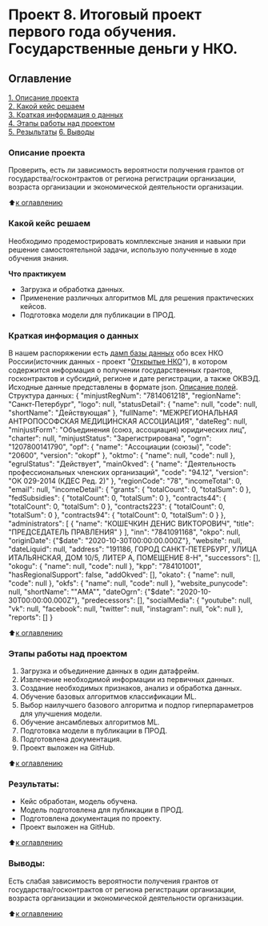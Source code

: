 # Проект 8. Итоговый проект первого года обучения. Государственные деньги у НКО.

## Оглавление
[1. Описание проекта](https://github.com/AlexeySolodkin/sf_data_science/tree/main/project_8/README.md#Описание-проекта)    
[2. Какой кейс решаем](https://github.com/AlexeySolodkin/sf_data_science/tree/main/project_8/README.md#Какой-кейс-решаем)         
[3. Краткая информация о данных](https://github.com/AlexeySolodkin/sf_data_science/tree/main/project_8/README.md#Краткая-информация-о-данных)             
[4. Этапы работы над проектом](https://github.com/AlexeySolodkin/sf_data_science/tree/main/project_8/README.md#Этапы-работы-над-проектом)               
[5. Резыльтаты](https://github.com/AlexeySolodkin/sf_data_science/tree/main/project_8/README.md#Результаты)
[6. Выводы](https://github.com/AlexeySolodkin/sf_data_science/tree/main/project_8/README.md#Выводы)

### Описание проекта
Проверить, есть ли зависимость вероятности получения грантов от государства/госконтрактов от региона регистрации организации, возраста организации и экономической деятельности организации.

:arrow_up:[к оглавлению](https://github.com/AlexeySolodkin/sf_data_science/tree/main/project_8/README.md#Оглавление)


### Какой кейс решаем
Необходимо продемострировать комплексные знания и навыки при решение самостоятельной задачи, использую полученные в ходе обучения знания.


**Что практикуем**
- Загрузка и обработка данных.
- Применение различных алгоритмов ML для решения практических кейсов.
- Подготовка модели для публикации в ПРОД.


### Краткая информация о данных
В нашем распоряжении есть [дамп базы данных](https://drive.google.com/file/d/1PQweRjt7uX00mWva0_goaj8JLz1tiTLx/view?usp=sharing) обо всех НКО России(источник данных - проект "[Открытые НКО](https://openngo.ru/)"), в котором содержится информация о получении государственных грантов, госконтрактов и субсидий, регионе и дате регистрации, а также ОКВЭД. Исходные данные представлены в формате json.
[Описание полей](https://github.com/infoculture/openngo-data-reference/wiki/%D0%A5%D0%B0%D1%80%D0%B0%D0%BA%D1%82%D0%B5%D1%80%D0%B8%D1%81%D1%82%D0%B8%D0%BA%D0%B8-%D0%B8-%D1%80%D0%B0%D1%81%D1%88%D0%B8%D1%84%D1%80%D0%BE%D0%B2%D0%BA%D0%B8-%D0%BE%D1%82%D0%BA%D1%80%D1%8B%D1%82%D1%8B%D1%85-%D0%B4%D0%B0%D0%BD%D0%BD%D1%8B%D1%85).
Структура данных:
{
    "minjustRegNum": "7814061218", 
    "regionName": "Санкт-Петербург", 
    "logo": null, 
    "statusDetail": {
        "name": null, 
        "code": null, 
        "shortName": "Действующая"
    }, 
    "fullName": "МЕЖРЕГИОНАЛЬНАЯ АНТРОПОСОФСКАЯ МЕДИЦИНСКАЯ АССОЦИАЦИЯ", 
    "dateReg": null, 
    "minjustForm": "Объединения (союз, ассоциация) юридических лиц", 
    "charter": null, 
    "minjustStatus": "Зарегистрирована", 
    "ogrn": "1207800141790", 
    "opf": {
        "name": "Ассоциации (союзы)", 
        "code": "20600", 
        "version": "okopf"
    }, 
    "oktmo": {
        "name": null, 
        "code": null
    }, 
    "egrulStatus": "Действует", 
    "mainOkved": {
        "name": "Деятельность профессиональных членских организаций", 
        "code": "94.12", 
        "version": "ОК 029-2014 (КДЕС Ред. 2)"
    }, 
    "regionCode": "78", 
    "incomeTotal": 0, 
    "email": null, 
    "incomeDetail": {
        "grants": {
            "totalCount": 0, 
            "totalSum": 0
        }, 
        "fedSubsidies": {
            "totalCount": 0, 
            "totalSum": 0
        }, 
        "contracts44": {
            "totalCount": 0, 
            "totalSum": 0
        }, 
        "contracts223": {
            "totalCount": 0, 
            "totalSum": 0
        }, 
        "contracts94": {
            "totalCount": 0, 
            "totalSum": 0
        }
    }, 
    "administrators": [
        {
            "name": "КОШЕЧКИН ДЕНИС ВИКТОРОВИЧ", 
            "title": "ПРЕДСЕДАТЕЛЬ ПРАВЛЕНИЯ"
        }
    ], 
    "inn": "7841091168", 
    "okpo": null, 
    "originDate": {"$date": "2020-10-30T00:00:00.000Z"}, 
    "website": null, 
    "dateLiquid": null, 
    "address": "191186, ГОРОД САНКТ-ПЕТЕРБУРГ, УЛИЦА ИТАЛЬЯНСКАЯ, ДОМ 10/5, ЛИТЕР А, ПОМЕЩЕНИЕ 8-Н", 
    "successors": [], 
    "okogu": {
        "name": null, 
        "code": null
    }, 
    "kpp": "784101001", 
    "hasRegionalSupport": false, 
    "addOkved": [], 
    "okato": {
        "name": null, 
        "code": null
    }, 
    "okfs": {
        "name": null, 
        "code": null
    }, 
    "website_punycode": null, 
    "shortName": "\"АМА\"", 
    "dateOgrn": {"$date": "2020-10-30T00:00:00.000Z"}, 
    "predecessors": [], 
    "socialMedia": {
        "youtube": null, 
        "vk": null,
        "facebook": null, 
        "twitter": null, 
        "instagram": null, 
        "ok": null
    }, 
    "reports": []
}

:arrow_up:[к оглавлению](https://github.com/AlexeySolodkin/sf_data_science/tree/main/project_8/README.md#Оглавление)


### Этапы работы над проектом  
1. Загрузка и объединение данных в один датафрейм.
2. Извлечение необходимой информации из первичных данных.
3. Создание необходимых признаков, анализ и обработка данных.
4. Обучение базовых алгоритмов классификации ML.
5. Выбор наилучшего базового алгоритма и подпор гиперпараметров для улучшения модели.
6. Обучение ансамблевых алгоритмов ML.
7. Подготовка модели в публикации в ПРОД.
8. Подготовлена документация.
9. Проект выложен на GitHub.

:arrow_up:[к оглавлению](https://github.com/AlexeySolodkin/sf_data_science/tree/main/project_8/README.md#Оглавление)


### Результаты:  
* Кейс обработан, модель обучена.
* Модель подготовлена для публикации в ПРОД.
* Подготовлена документация по проекту.
* Проект выложен на GitHub.

:arrow_up:[к оглавлению](https://github.com/AlexeySolodkin/sf_data_science/tree/main/project_8/README.md#Оглавление)


### Выводы:  
Есть слабая зависимость вероятности получения грантов от государства/госконтрактов от региона регистрации организации, возраста организации и экономической деятельности организации.

:arrow_up:[к оглавлению](https://github.com/AlexeySolodkin/sf_data_science/tree/main/project_8/README.md#Оглавление)
